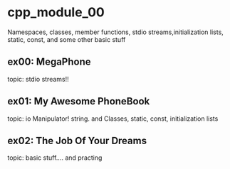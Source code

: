 # cpp_module_00

Namespaces, classes, member functions, stdio streams,initialization lists, static, const, and some other basic stuff

## ex00: MegaPhone

topic: stdio streams!!

## ex01: My Awesome PhoneBook

topic: io Manipulator! string. and Classes, static, const, initialization lists

## ex02: The Job Of Your Dreams

topic: basic stuff.... and practing
